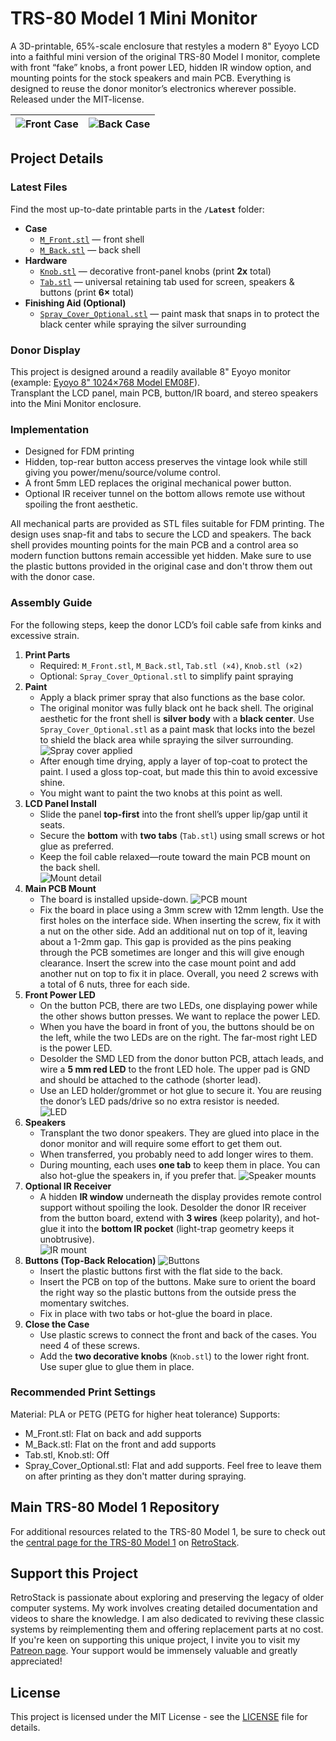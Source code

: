 # TRS-80 Model 1 Mini Monitor

A 3D-printable, 65%-scale enclosure that restyles a modern 8" Eyoyo LCD into a faithful mini version of the original TRS-80 Model I monitor, complete with front “fake” knobs, a front power LED, hidden IR window option, and mounting points for the stock speakers and main PCB. Everything is designed to reuse the donor monitor’s electronics wherever possible. Released under the MIT-license.

|![Front Case](/Images/Monitor_Front.png) | ![Back Case](/Images/Monitor_Back.png) |
|-------------------------------------|-------------------------------------|

## Project Details

### Latest Files

Find the most up-to-date printable parts in the **`/Latest`** folder:

- **Case**
  - [`M_Front.stl`](/Latest/M_Front.stl) — front shell  
  - [`M_Back.stl`](/Latest/M_Back.stl) — back shell
- **Hardware**
  - [`Knob.stl`](/Latest/Knob.stl) — decorative front-panel knobs (print **2x** total)  
  - [`Tab.stl`](/Latest/Tab.stl) — universal retaining tab used for screen, speakers & buttons (print **6×** total)
- **Finishing Aid (Optional)**
  - [`Spray_Cover_Optional.stl`](/Latest/Spray_Cover_Optional.stl) — paint mask that snaps in to protect the black center while spraying the silver surrounding


### Donor Display

This project is designed around a readily available 8" Eyoyo monitor (example: [Eyoyo 8" 1024×768 Model EM08F](https://www.amazon.com/dp/B0BG77R6ST)).  
Transplant the LCD panel, main PCB, button/IR board, and stereo speakers into the Mini Monitor enclosure.

### Implementation

- Designed for FDM printing
- Hidden, top-rear button access preserves the vintage look while still giving you power/menu/source/volume control.
- A front 5mm LED replaces the original mechanical power button.
- Optional IR receiver tunnel on the bottom allows remote use without spoiling the front aesthetic.

All mechanical parts are provided as STL files suitable for FDM printing. The design uses snap-fit and tabs to secure the LCD and speakers. The back shell provides mounting points for the main PCB and a control area so modern function buttons remain accessible yet hidden. Make sure to use the plastic buttons provided in the original case and don't throw them out with the donor case.

### Assembly Guide

For the following steps, keep the donor LCD’s foil cable safe from kinks and excessive strain.

1. **Print Parts**
   - Required: `M_Front.stl`, `M_Back.stl`, `Tab.stl (×4)`, `Knob.stl (×2)`  
   - Optional: `Spray_Cover_Optional.stl` to simplify paint spraying
2. **Paint**
   - Apply a black primer spray that also functions as the base color.
   - The original monitor was fully black ont he back shell. The original aesthetic for the front shell is **silver body** with a **black center**. Use `Spray_Cover_Optional.stl` as a paint mask that locks into the bezel to shield the black area while spraying the silver surrounding. 
     ![Spray cover applied](/Images/Spray_Cover_Applied.png)
   - After enough time drying, apply a layer of top-coat to protect the paint. I used a gloss top-coat, but made this thin to avoid excessive shine.
   - You might want to paint the two knobs at this point as well.
3. **LCD Panel Install**
   - Slide the panel **top-first** into the front shell’s upper lip/gap until it seats.  
   - Secure the **bottom** with **two tabs** (`Tab.stl`) using small screws or hot glue as preferred.  
   - Keep the foil cable relaxed—route toward the main PCB mount on the back shell.  
     ![Mount detail](/Images/Monitor_Mount.png)
4. **Main PCB Mount**
   - The board is installed upside-down.
     ![PCB mount](/Images/PCB_Mount.png)
   - Fix the board in place using a 3mm screw with 12mm length. Use the first holes on the interface side. When inserting the screw, fix it with a nut on the other side. Add an additional nut on top of it, leaving about a 1-2mm gap. This gap is provided as the pins peaking through the PCB sometimes are longer and this will give enough clearance. Insert the screw into the case mount point and add another nut on top to fix it in place. Overall, you need 2 screws with a total of 6 nuts, three for each side.
5. **Front Power LED**
   - On the button PCB, there are two LEDs, one displaying power while the other shows button presses. We want to replace the power LED.
   - When you have the board in front of you, the buttons should be on the left, while the two LEDs are on the right. The far-most right LED is the power LED.
   - Desolder the SMD LED from the donor button PCB, attach leads, and wire a **5 mm red LED** to the front LED hole. The upper pad is GND and should be attached to the cathode (shorter lead).
   - Use an LED holder/grommet or hot glue to secure it. You are reusing the donor’s LED pads/drive so no extra resistor is needed.  
     ![LED](/Images/LED.png)
6. **Speakers**
   - Transplant the two donor speakers. They are glued into place in the donor monitor and will require some effort to get them out.
   - When transferred, you probably need to add longer wires to them.
   - During mounting, each uses **one tab** to keep them in place. You can also hot-glue the speakers in, if you prefer that.
     ![Speaker mounts](/Images/Speaker_Mount.png)
7. **Optional IR Receiver**
   - A hidden **IR window** underneath the display provides remote control support without spoiling the look. Desolder the donor IR receiver from the button board, extend with **3 wires** (keep polarity), and hot-glue it into the **bottom IR pocket** (light-trap geometry keeps it unobtrusive).  
     ![IR mount](/Images/IR_Mount.png)
8. **Buttons (Top-Back Relocation)**
     ![Buttons](/Images/Buttons.png)
   - Insert the plastic buttons first with the flat side to the back.
   - Insert the PCB on top of the buttons. Make sure to orient the board the right way so the plastic buttons from the outside press the momentary switches.
   - Fix in place with two tabs or hot-glue the board in place.
9. **Close the Case**
   - Use plastic screws to connect the front and back of the cases. You need 4 of these screws.
   - Add the **two decorative knobs** (`Knob.stl`) to the lower right front. Use super glue to glue them in place.


### Recommended Print Settings

Material: PLA or PETG (PETG for higher heat tolerance)
Supports:
- M_Front.stl: Flat on back and add supports
- M_Back.stl: Flat on the front and add supports
- Tab.stl, Knob.stl: Off
- Spray_Cover_Optional.stl: Flat and add supports. Feel free to leave them on after printing as they don't matter during spraying.

## Main TRS-80 Model 1 Repository

For additional resources related to the TRS-80 Model 1, be sure to check out the [central page for the TRS-80 Model 1](https://www.github.com/RetroStack/TRS-80-Model-I) on [RetroStack](https://www.github.com/RetroStack).

## Support this Project

RetroStack is passionate about exploring and preserving the legacy of older computer systems. My work involves creating detailed documentation and videos to share the knowledge. I am also dedicated to reviving these classic systems by reimplementing them and offering replacement parts at no cost. If you're keen on supporting this unique project, I invite you to visit my [Patreon page](https://www.patreon.com/RetroStack). Your support would be immensely valuable and greatly appreciated!

## License

This project is licensed under the MIT License - see the [LICENSE](LICENSE) file for details.
